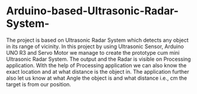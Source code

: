 # Arduino-based-Ultrasonic-Radar-System-

The project is based on Ultrasonic Radar System which detects any object in its range of vicinity. In this project by using Ultrasonic Sensor, Arduino UNO R3 and Servo Motor we manage to create the prototype cum mini Ultrasonic Radar System. The output and the Radar is visible on Processing application. With the help of Processing application we can also know the exact location and at what distance is the object in. The application further also let us know at what Angle the object is and what distance i.e., cm the target is from our position. 
 
